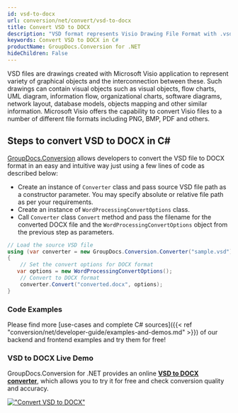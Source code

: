 ```yaml
---
id: vsd-to-docx
url: conversion/net/convert/vsd-to-docx
title: Convert VSD to DOCX
description: "VSD format represents Visio Drawing File Format with .vsd extension. Learn how to convert VSD to DOCX file programmatically in C# language using GroupDocs.Conversion for .NET library."
keywords: Convert VSD to DOCX in C#
productName: GroupDocs.Conversion for .NET
hideChildren: False
---
```


VSD files are drawings created with Microsoft Visio application to represent variety of graphical objects and the interconnection between these. Such drawings can contain visual objects such as visual objects, flow charts, UML diagram, information flow, organizational charts, software diagrams, network layout, database models, objects mapping and other similar information. Microsoft Visio offers the capability to convert Visio files to a number of different file formats including PNG, BMP, PDF and others.

## Steps to convert VSD to DOCX in C#

[GroupDocs.Conversion](https://products.groupdocs.com/conversion/net) allows developers to convert the VSD file to DOCX format in an easy and intuitive way just using a few lines of code as described below:

* Create an instance of `Converter` class and pass source VSD file path as a constructor parameter. You may specify absolute or relative file path as per your requirements. 
* Create an instance of `WordProcessingConvertOptions` class.
* Call `Converter` class `Convert` method and pass the filename for the converted DOCX file and the `WordProcessingConvertOptions` object from the previous step as parameters.

```csharp
// Load the source VSD file
using (var converter = new GroupDocs.Conversion.Converter("sample.vsd"))
{
    // Set the convert options for DOCX format
   var options = new WordProcessingConvertOptions();
    // Convert to DOCX format
    converter.Convert("converted.docx", options);
}
```

### Code Examples

Please find more [use-cases and complete C# sources]({{< ref "conversion/net/developer-guide/examples-and-demos.md" >}}) of our backend and frontend examples and try them for free!

### VSD to DOCX Live Demo

GroupDocs.Conversion for .NET provides an online [**VSD to DOCX converter**](https://products.groupdocs.app/conversion/vsd-to-docx), which allows you to try it for free and check conversion quality and accuracy.

[!["Convert VSD to DOCX"](conversion/net/images/convert-to-docx/convert-vsd-to-docx.png)](https://products.groupdocs.app/conversion/vsd-to-docx)